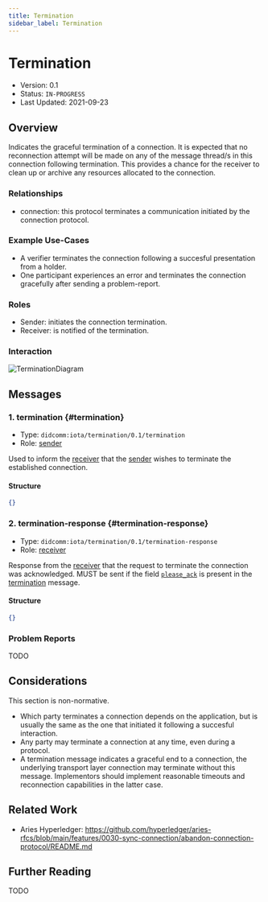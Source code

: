 ```yaml
---
title: Termination
sidebar_label: Termination
---
```


# Termination

- Version: 0.1
- Status: `IN-PROGRESS`
- Last Updated: 2021-09-23

## Overview

Indicates the graceful termination of a connection. It is expected that no reconnection attempt will be made on any of the message thread/s in this connection following termination. This provides a chance for the receiver to clean up or archive any resources allocated to the connection.

### Relationships

- connection: this protocol terminates a communication initiated by the connection protocol.

### Example Use-Cases

- A verifier terminates the connection following a succesful presentation from a holder.
- One participant experiences an error and terminates the connection gracefully after sending a problem-report.

### Roles

- Sender: initiates the connection termination.
- Receiver: is notified of the termination.

### Interaction

<div style={{textAlign: 'center'}}>

![TerminationDiagram](/img/didcomm/termination.drawio.svg)

</div>


## Messages

### 1. termination {#termination}

- Type: `didcomm:iota/termination/0.1/termination`
- Role: [sender](#roles)

Used to inform the [receiver](#roles) that the [sender](#roles) wishes to terminate the established connection. 

#### Structure
```json
{}
```

### 2. termination-response {#termination-response}

- Type: `didcomm:iota/termination/0.1/termination-response`
- Role: [receiver](#roles)

Response from the [receiver](#roles) that the request to terminate the connection was acknowledged. MUST be sent if the field [`please_ack`](https://identity.foundation/didcomm-messaging/spec/#acks) is present in the [termination](#termination) message. 

#### Structure
```json
{}
```

### Problem Reports

TODO

## Considerations

This section is non-normative.

- Which party terminates a connection depends on the application, but is usually the same as the one that initiated it following a succesful interaction.
- Any party may terminate a connection at any time, even during a protocol.
- A termination message indicates a graceful end to a connection, the underlying transport layer connection may terminate without this message. Implementors should implement reasonable timeouts and reconnection capabilities in the latter case.

## Related Work

- Aries Hyperledger: https://github.com/hyperledger/aries-rfcs/blob/main/features/0030-sync-connection/abandon-connection-protocol/README.md

## Further Reading

TODO
